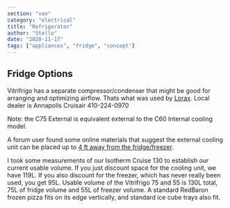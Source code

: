 ```yaml
---
section: "van"
category: "electrical"
title: "Refrigerator"
author: "Stello"
date: "2020-11-17"
tags: ["appliances", "fridge", "concept"]
---
```


## Fridge Options

Vitrifrigo has a separate compressor/condenser that might be good for arranging and optimizing airflow.  Thats what was used by [Lorax](https://www.fordtransitusaforum.com/threads/the-lorax-build-thread.72698/post-997532).  Local dealer is Annapolis Cruisair 410-224-0970

Note: the C75 External is equivalent external to the C60 Internal cooling model.

A forum user found some online materials that suggest the external cooling unit can be placed up to [4 ft away from the fridge/freezer](https://www.fordtransitusaforum.com/threads/the-lorax-build-thread.72698/post-1073410).

I took some measurements of our Isotherm Cruise 130 to establish our current usable volume.  If you just discount space for the cooling unit, we have 119L.  If you also discount for the freezer, which has never really been used, you get 95L.  Usable volume of the Vitrifrigo 75 and 55 is 130L total,  75L of fridge volume and 55L of freezer volume.  A standard RedBaron frozen pizza fits on its edge vertically, and standard ice cube trays also fit.